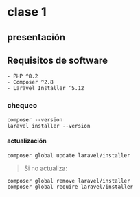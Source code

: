 # clase 1

## presentación
## Requisitos de software

    - PHP ^8.2  
    - Composer ^2.8  
    - Laravel Installer ^5.12  

### chequeo

    composer --version  
    laravel installer --version

#### actualización

    composer global update laravel/installer  

> Si no actualiza: 

    composer global remove laravel/installer  
    composer global require laravel/installer
    











